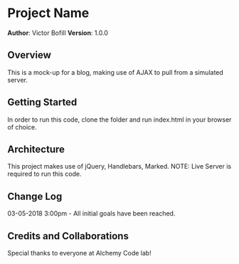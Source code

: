 # Project Name

**Author**: Victor Bofill
**Version**: 1.0.0

## Overview
This is a mock-up for a blog, making use of AJAX to pull from a simulated server.


## Getting Started
In order to run this code, clone the folder and run index.html in your browser of choice.

## Architecture
<!-- Provide a detailed description of the application design. What technologies (languages, libraries, etc) you're using,
 and any other relevant design information. -->
This project makes use of jQuery, Handlebars, Marked.
NOTE: Live Server is required to run this code.

## Change Log
03-05-2018 3:00pm - All initial goals have been reached.

## Credits and Collaborations
Special thanks to everyone at Alchemy Code lab!
